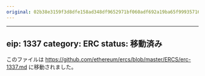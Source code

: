 ```yaml
---
original: 02b38e3159f3d8dfe158ad348df9652971bf060adf692a19ba65f99935716a15
---
```


---
eip: 1337
category: ERC
status: 移動済み
---

このファイルは https://github.com/ethereum/ercs/blob/master/ERCS/erc-1337.md に移動されました。